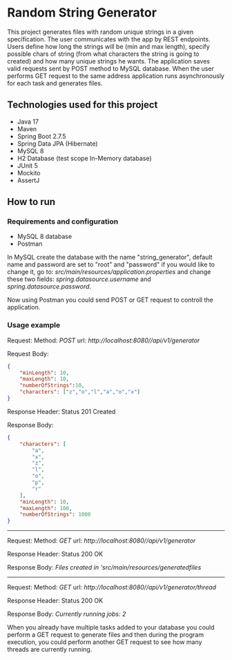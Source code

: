 # Random String Generator
This project generates files with random unique strings in a given specification.
The user communicates with the app by REST endpoints. Users define how long the strings will be (min and max length),
specify possible chars of string (from what characters the string is going to created) and how many unique strings he wants.
The application saves valid requests sent by POST method to MySQL database.
When the user performs GET request to the same address application runs asynchronously for each task and generates files.

## Technologies used for this project
- Java 17
- Maven
- Spring Boot 2.7.5
- Spring Data JPA (Hibernate)
- MySQL 8 
- H2 Database (test scope In-Memory database)
- JUnit 5
- Mockito
- AssertJ

## How to run
### Requirements and configuration
- MySQL 8 database
- Postman 

In MySQL create the database with the name "string_generator", default name and password are set to "root" and "password" if you would like to change it, go to:
*src/main/resources/application.properties* and change these two fields: *spring.datasource.username* and *spring.datasource.password*. 

Now using Postman you could send POST or GET request to controll the application.

### Usage example
Request:
Method: *POST* url: *http://localhost:8080//api/v1/generator*

Request Body:
```json
{
    "minLength": 10,
    "maxLength": 10,
    "numberOfStrings":10,
    "characters": ["z","o","l","a","o","x"]
}
```

Response Header: Status 201 Created

Response Body:
```json
{
    "characters": [
        "a",
        "x",
        "z",
        "l",
        "o",
        "p",
        "r"
    ],
    "minLength": 10,
    "maxLength": 100,
    "numberOfStrings": 1000
}
```
___
Request:
Method: *GET* url: *http://localhost:8080//api/v1/generator*

Response Header: Status 200 OK

Response Body:
*Files created in 'src/main/resources/generatedfiles*

___
Request:
Method: *GET* url: *http://localhost:8080//api/v1/generator/thread*

Response Header: Status 200 OK

Response Body:
*Currently running jobs: 2*

When you already have multiple tasks added to your database you could perform a GET request to generate files and then during the program execution,
you could perform another GET request to see how many threads are currently running.
